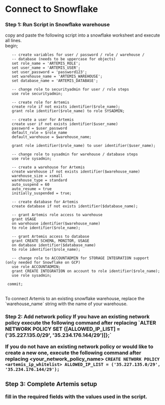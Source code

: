 # Connect to Snowflake

### Step 1: Run Script in Snowflake warehouse
copy and paste the following script into a snowflake worksheet and execute all lines. 
	<br>
	begin;

	   -- create variables for user / password / role / warehouse / 		
	   -- database (needs to be uppercase for objects)
	   set role_name = 'ARTEMIS_ROLE';
	   set user_name = 'ARTEMIS_USER';
	   set user_password = 'password123';
	   set warehouse_name = 'ARTEMIS_WAREHOUSE';
	   set database_name = 'ARTEMIS_DATABASE';

	   -- change role to securityadmin for user / role steps
	   use role securityadmin;

	   -- create role for Artemis
	   create role if not exists identifier($role_name);
	   grant role identifier($role_name) to role SYSADMIN;

	   -- create a user for Artemis
	   create user if not exists identifier($user_name)
	   password = $user_password
	   default_role = $role_name
	   default_warehouse = $warehouse_name;

	   grant role identifier($role_name) to user identifier($user_name);

	   -- change role to sysadmin for warehouse / database steps
	   use role sysadmin;

	   -- create a warehouse for Artemis
	   create warehouse if not exists identifier($warehouse_name)
	   warehouse_size = xsmall
	   warehouse_type = standard
	   auto_suspend = 60
	   auto_resume = true
	   initially_suspended = true;

	   -- create database for Artemis
	   create database if not exists identifier($database_name);

	   -- grant Artemis role access to warehouse
	   grant USAGE
	   on warehouse identifier($warehouse_name)
	   to role identifier($role_name);

	   -- grant Artemis access to database
	   grant CREATE SCHEMA, MONITOR, USAGE
	   on database identifier($database_name)
	   to role identifier($role_name);

	   -- change role to ACCOUNTADMIN for STORAGE INTEGRATION support (only needed for Snowflake on GCP)
	   use role ACCOUNTADMIN;
	   grant CREATE INTEGRATION on account to role identifier($role_name);
	   use role sysadmin;

	 commit;

<br>
To connect Artemis to an existing snowflake warehouse, replace the `warehouse_name` string with the name of your warehouse. 

<br>
<h3> Step 2: Add network policy
If you have an existing network policy execute the following command after replacing <your_network_policy_name>
`ALTER NETWORK POLICY <your_network_policy_name> SET {[ALLOWED_IP_LIST] = ('35.227.135.0/29', '35.234.176.144/29')]};`

If you do not have an existing network policy or would like to create a new one, execute the following command after replacing <your_network_policy_name>
`CREATE NETWORK POLICY <artemis_ip_whitelist> ALLOWED_IP_LIST = ('35.227.135.0/29', '35.234.176.144/29');`
<br>
### Step 3: Complete Artemis setup
fill in the required fields with the values used in the script. 
